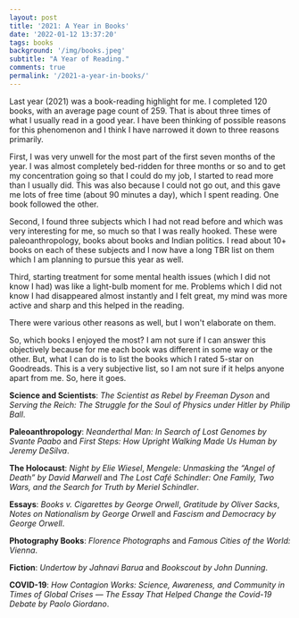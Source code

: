 ```yaml
---
layout: post
title: '2021: A Year in Books'
date: '2022-01-12 13:37:20'
tags: books
background: '/img/books.jpeg'
subtitle: "A Year of Reading."
comments: true
permalink: '/2021-a-year-in-books/'
---
```


Last year (2021) was a book-reading highlight for me. I completed 120 books, with an average page count of 259. That is about three times of what I usually read in a good year. I have been thinking of possible reasons for this phenomenon and I think I have narrowed it down to three reasons primarily.

First, I was very unwell for the most part of the first seven months of the year. I was almost completely bed-ridden for three months or so and to get my concentration going so that I could do my job, I started to read more than I usually did. This was also because I could not go out, and this gave me lots of free time (about 90 minutes a day), which I spent reading. One book followed the other.

Second, I found three subjects which I had not read before and which was very interesting for me, so much so that I was really hooked. These were paleoanthropology, books about books and Indian politics. I read about 10+ books on each of these subjects and I now have a long TBR list on them which I am planning to pursue this year as well.

Third, starting treatment for some mental health issues (which I did not know I had) was like a light-bulb moment for me. Problems which I did not know I had disappeared almost instantly and I felt great, my mind was more active and sharp and this helped in the reading.

There were various other reasons as well, but I won't elaborate on them.

So, which books I enjoyed the most? I am not sure if I can answer this objectively because for me each book was different in some way or the other. But, what I can do is to list the books which I rated 5-star on Goodreads. This is a very subjective list, so I am not sure if it helps anyone apart from me. So, here it goes.

**Science and Scientists**: *The Scientist as Rebel by Freeman Dyson* and *Serving the Reich: The Struggle for the Soul of Physics under Hitler by Philip Ball*.

**Paleoanthropology**: *Neanderthal Man: In Search of Lost Genomes by Svante Paabo* and *First Steps: How Upright Walking Made Us Human by Jeremy DeSilva*.

**The Holocaust**: *Night by Elie Wiesel*, *Mengele: Unmasking the “Angel of Death” by David Marwell* and *The Lost Café Schindler: One Family, Two Wars, and the Search for Truth by Meriel Schindler*.

**Essays**: *Books v. Cigarettes by George Orwell*, *Gratitude by Oliver Sacks*, *Notes on Nationalism by George Orwell* and *Fascism and Democracy by George Orwell*.

**Photography Books**: *Florence Photographs* and *Famous Cities of the World: Vienna*.

**Fiction**: *Undertow by Jahnavi Barua* and *Bookscout by John Dunning*.

**COVID-19**: *How Contagion Works: Science, Awareness, and Community in Times of Global Crises — The Essay That Helped Change the Covid-19 Debate by Paolo Giordano*.
